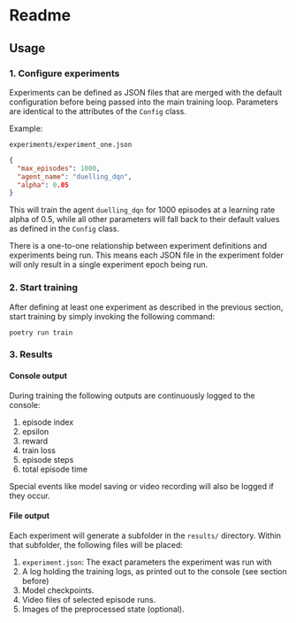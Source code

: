 # Readme

## Usage

### 1. Configure experiments

Experiments can be defined as JSON files that are merged with the default
configuration before being passed into the main training loop. Parameters are
identical to the attributes of the `Config` class.

Example:

`experiments/experiment_one.json`

```json
{
  "max_episodes": 1000,
  "agent_name": "duelling_dqn",
  "alpha": 0.05
}
```

This will train the agent `duelling_dqn` for 1000 episodes at a learning rate
alpha of 0.5, while all other parameters will fall back to their default values
as defined in the `Config` class.

There is a one-to-one relationship between experiment definitions and
experiments being run. This means each JSON file in the experiment folder will
only result in a single experiment epoch being run.

### 2. Start training

After defining at least one experiment as described in the previous section,
start training by simply invoking the following command:

`poetry run train`

### 3. Results

#### Console output

During training the following outputs are continuously logged to the console:

1. episode index
2. epsilon
3. reward
4. train loss
5. episode steps
6. total episode time

Special events like model saving or video recording will also be logged if they
occur.

#### File output

Each experiment will generate a subfolder in the `results/` directory. Within
that subfolder, the following files will be placed:

1. `experiment.json`: The exact parameters the experiment was run with
2. A log holding the training logs, as printed out to the console (see section
   before)
3. Model checkpoints.
4. Video files of selected episode runs.
5. Images of the preprocessed state (optional).
